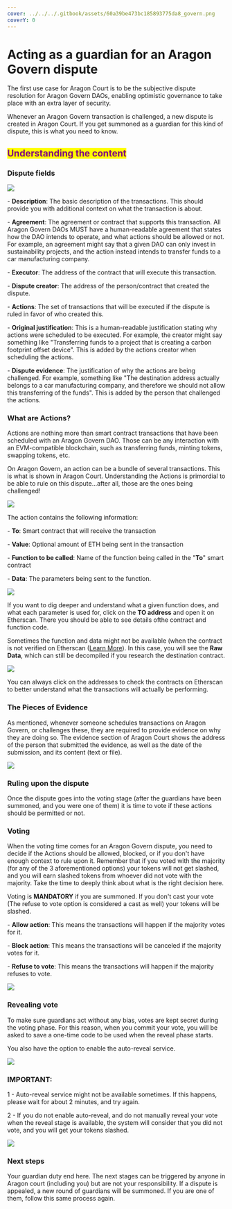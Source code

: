 ```yaml
---
cover: ../../../.gitbook/assets/60a39be473bc185893775da8_govern.png
coverY: 0
---
```


# Acting as a guardian for an Aragon Govern dispute

The first use case for Aragon Court is to be the subjective dispute resolution for Aragon Govern DAOs, enabling optimistic governance to take place with an extra layer of security.

Whenever an Aragon Govern transaction is challenged, a new dispute is created in Aragon Court. If you get summoned as a guardian for this kind of dispute, this is what you need to know.

## <mark style="color:purple;">**Understanding the content**</mark>

### **Dispute fields**

![](https://d33v4339jhl8k0.cloudfront.net/docs/assets/5c98a4fe0428633d2cf3fcf7/images/6113a430766e8844fc34f656/file-WrG7lYSfrJ.png)

\- **Description**: The basic description of the transactions. This should provide you with additional context on what the transaction is about.

\- **Agreement**: The agreement or contract that supports this transaction. All Aragon Govern DAOs MUST have a human-readable agreement that states how the DAO intends to operate, and what actions should be allowed or not. For example, an agreement might say that a given DAO can only invest in sustainability projects, and the action instead intends to transfer funds to a car manufacturing company.

\- **Executor**: The address of the contract that will execute this transaction.

\- **Dispute creator**: The address of the person/contract that created the dispute.

\- **Actions**: The set of transactions that will be executed if the dispute is ruled in favor of who created this.

\- **Original justification**: This is a human-readable justification stating why actions were scheduled to be executed. For example, the creator might say something like "Transferring funds to a project that is creating a carbon footprint offset device". This is added by the actions creator when scheduling the actions.

\- **Dispute evidence**: The justification of why the actions are being challenged. For example, something like "The destination address actually belongs to a car manufacturing company, and therefore we should not allow this transferring of the funds". This is added by the person that challenged the actions.

### **What are Actions?**

Actions are nothing more than smart contract transactions that have been scheduled with an Aragon Govern DAO. Those can be any interaction with an EVM-compatible blockchain, such as transferring funds, minting tokens, swapping tokens, etc.

On Aragon Govern, an action can be a bundle of several transactions. This is what is shown in Aragon Court. Understanding the Actions is primordial to be able to rule on this dispute...after all, those are the ones being challenged!

![](https://d33v4339jhl8k0.cloudfront.net/docs/assets/5c98a4fe0428633d2cf3fcf7/images/61139fe464a230081ba1e1d8/file-MUdTAgjhC3.png)

The action contains the following information:

\- **To**: Smart contract that will receive the transaction

\- **Value**: Optional amount of ETH being sent in the transaction

\- **Function to be called**: Name of the function being called in the "**To**" smart contract

\- **Data**: The parameters being sent to the function.

![](https://d33v4339jhl8k0.cloudfront.net/docs/assets/5c98a4fe0428633d2cf3fcf7/images/6113a04bb37d837a3d0e2b5d/file-EGn7CGNTer.png)

If you want to dig deeper and understand what a given function does, and what each parameter is used for, click on the **TO address** and open it on Etherscan. There you should be able to see details ofthe contract and function code.

Sometimes the function and data might not be available (when the contract is not verified on Etherscan ([Learn More](https://etherscan.io/verifyContract)). In this case, you will see the **Raw Data**, which can still be decompiled if you research the destination contract.

![](https://d33v4339jhl8k0.cloudfront.net/docs/assets/5c98a4fe0428633d2cf3fcf7/images/6113a0e26ffe270af2a97c43/file-xCv7UHQxZH.png)

You can always click on the addresses to check the contracts on Etherscan to better understand what the transactions will actually be performing.

### **The Pieces of Evidence**

As mentioned, whenever someone schedules transactions on Aragon Govern, or challenges these, they are required to provide evidence on why they are doing so. The evidence section of Aragon Court shows the address of the person that submitted the evidence, as well as the date of the submission, and its content (text or file).

![](https://d33v4339jhl8k0.cloudfront.net/docs/assets/5c98a4fe0428633d2cf3fcf7/images/6113a7fd6ffe270af2a97c76/file-5Js1MtD8Up.png)

### Ruling upon the dispute

Once the dispute goes into the voting stage (after the guardians have been summoned, and you were one of them) it is time to vote if these actions should be permitted or not.

### **Voting**

When the voting time comes for an Aragon Govern dispute, you need to decide if the Actions should be allowed, blocked, or if you don't have enough context to rule upon it. Remember that if you voted with the majority (for any of the 3 aforementioned options) your tokens will not get slashed, and you will earn slashed tokens from whoever did not vote with the majority. Take the time to deeply think about what is the right decision here.

Voting is **MANDATORY** if you are summoned. If you don't cast your vote (The refuse to vote option is considered a cast as well) your tokens will be slashed.&#x20;

\- **Allow action**: This means the transactions will happen if the majority votes for it.

\- **Block action**: This means the transactions will be canceled if the majority votes for it.

\- **Refuse to vote**: This means the transactions will happen if the majority refuses to vote.

![](https://d33v4339jhl8k0.cloudfront.net/docs/assets/5c98a4fe0428633d2cf3fcf7/images/6113a830766e8844fc34f672/file-IxTy2xkH3b.png)

### **Revealing vote**

To make sure guardians act without any bias, votes are kept secret during the voting phase. For this reason, when you commit your vote, you will be asked to save a one-time code to be used when the reveal phase starts.

You also have the option to enable the auto-reveal service.&#x20;

![](https://d33v4339jhl8k0.cloudfront.net/docs/assets/5c98a4fe0428633d2cf3fcf7/images/6113a83f6ffe270af2a97c78/file-AfZaSlWkn6.png)

### **IMPORTANT:**&#x20;

1 - Auto-reveal service might not be available sometimes. If this happens, please wait for about 2 minutes, and try again.

2 - If you do not enable auto-reveal, and do not manually reveal your vote when the reveal stage is available, the system will consider that you did not vote, and you will get your tokens slashed.

![](https://d33v4339jhl8k0.cloudfront.net/docs/assets/5c98a4fe0428633d2cf3fcf7/images/6113a872b55c2b04bf6dd4e7/file-2ebMDlmKLp.png)

### Next steps

Your guardian duty end here. The next stages can be triggered by anyone in Aragon court (including you) but are not your responsibility. If a dispute is appealed, a new round of guardians will be summoned. If you are one of them, follow this same process again.
